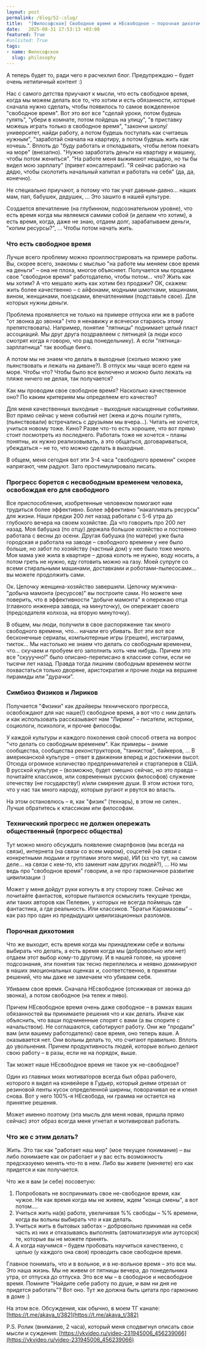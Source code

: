 ```yaml
---
layout: post
permalink: /blog/52-:slug/
title:  "[Философское] Свободное время и НЕсвободное – порочная дихотомия (расщепление)"
date:   2025-08-31 17:53:13 +03:00
featured: True
#unlisted: True
tags: 
- name: Философское
  slug: philosophy
---
```


А теперь будет то, ради чего я расчехлил блог. Предупреждаю – будет очень нетипичный контент :)

Нас с самого детства приучают  к мысли, что есть свободное время, когда мы можем делать все то, что хотим и есть обязанности, которые сначала нужно сделать, чтобы появилось то самое вожделенное "свободное время".
Вот это вот все "сделай уроки, потом будешь гулять", "убери в комнате, потом пойдешь на улицу", "в приставку можешь играть только в свободное время", "закончи школу/университет, найди работу, а потом будешь поступать как считаешь нужным", "заработай сначала на квартиру, а потом будешь жить как хочешь.". 
Вплоть до "буду работать и откладывать, чтобы летом поехать на море" (внезапно). "Нужно заработать деньги на квартиру и машину, чтобы потом жениться". "На работе меня выжимают нещадно, но ты бы видел мою зарплату" (привет консалтерам!). "Я сейчас работаю на дядю, чтобы сколотить начальный капитал и работать на себя" (да, да, конечно).

Не специально приучают, а потому что так учат давным-давно... наших мам, пап, бабушек, дедушек, ... Это зашито в  нашей культуре.

Создается впечатление (на глубинном, подсознательном уровне), что есть время когда мы являемся самими собой (и делаем что хотим), а есть время, когда, даже не знаю, отдаем долг, зарабатываем деньги, "копим ресурсы?", ... Чтобы потом начать жить.

### Что есть свободное время

Лучше всего проблему можно проиллюстрировать на примере работы. Вы, скорее всего, знакомы с мыслью "на работе мы меняем свое время на деньги" – она не плоха, многое объясняет. 
Получается мы продаем свое "свободное время" работодателю, чтобы потом... что? Жить как мы хотим? 
А что мешало жить как хотим без продажи? ОК, скажем: жить более качественно – с айфонами, модными шмотками, машинами, вином, женщинами, поездками, впечатлениями (подставьте свое). Для которых нужны деньги. 

Проблема проявляется не только на примере отпуска или же в работе "от звонка до звонка" (что я ненавижу и всячески стараюсь этому препятствовать). 
Например, понятие "пятницы" поднимает целый пласт ассоциаций. Мы друг друга поздравляем с пятницей (а люди косо смотрят когда я говорю, что рад понедельнику). А если "пятница-зарплатница" так вообще бинго.

А потом мы не знаем что делать в выходные (сколько можно уже пьянствовать и лежать на диване?). 
В отпуск мы чаще всего едем на море. Чтобы что? Чтобы было все включено и можно было лежать на пляже ничего не делая, так получается?

Как мы проводим свое свободное время? Насколько качественное оно? По каким критериям мы определяем его качество?

Для меня качественных выходные – выходные насыщенные событиями. Вот прямо сейчас у меня событий нет (жена и дочь пошли гулять, (пьянствовали) встречались с друзьями мы вчера...). Читать не хочется, учиться новому тоже. Кино? Разве что-то есть хорошее, что вот прямо стоит посмотреть из последнего. 
Работать тоже не хочется – планы понятны, их нужно реализовывать, а это общаться, договариваться, убеждаться – не то, что можно сделать в выходные.

В общем, меня сегодня вот эти 3-4 часа "свободного времени" скорее напрягают, чем радуют. Зато простимулировало писать.

### Прогресс борется с несвободным временем человека, освобождая его для свободного

Все приспособления, изобретенные человеком помогают нам трудиться более эффективно. Более эффективно "накапливать ресурсы" для жизни. Наши предки 200 лет назад работали с 5-6 утра до глубокого вечера на своем хозяйстве. Да что говорить про 200 лет назад. Моя бабушка (по отцу) держала большое хозяйство и постоянно работала с весны до осени. 
Другая бабушка (по матери) уже была городская и работала на заводе – свободного времени у нее было больше, но забот по хозяйству (частный дом) у нее было тоже много. 
Моя мама уже жила в квартире – дрова колоть не нужно, воду носить, а потом греть не нужно, еду готовить можно на газу. 
Моей супруге со всеми стиральными машинами, доставками и роботами-пылесосами... вы можете продолжить сами.

Ок. Цепочку женщина-хозяйство завершили. Цепочку мужчина-"добыча мамонта (ресурсов)" вы построите сами. 
Но можете мне поверить, что в эффективности "добыче мамонта" я опережаю отца (главного инженера завода, на минуточку), он опережает своего (председателя колхоза, на вторую минуточку).

В общем, мы люди, получили в свое распоряжение так много свободного времени, что... начали его убивать. Вот эти вот все бесконечные сериалы, компьютерные игры (грешен), инстаграмм, тикток... 
Мы настолько не знаем что делать со свободным временем, что... скучаем и пробуем его заполнить хоть чем нибудь.
Причем это все "скууучно!" было описано-переписано в классике сотни, если не тысячи лет назад. Правда тогда лишним свободным временем могли похвастаться только дворяне, аристократия и прочие люди на вершине пирамиды или "дурачки".  

### Симбиоз Физиков и Лириков

Получается "Физики" как драйверы технического прогресса, освобождают для нас наше(!) свободное время, а вот что с ним делать и как использовать рассказывают нам "Лирики" – писатели, историки, социологи, психологи, и прочие философы.

У каждой культуры и каждого поколения свой способ ответа на вопрос "что делать со свободным временем".
Как примеры – аниме сообщества, сообщества реконструкторов, "танкистов", байкеров, ...
В американской культуре – ответ в движении вперед и достижении высот. Отсюда огромное количество предпринимателей и стартаперов в США.
В русской культуре – (возможно, будет смешно сейчас, но это правда – почитайте классиков, или современных русских философов) служение отечеству (не государству!) и/или смирение души.
В этом истоки того, что у нас так много народу, которые ругают и рвутся во власть.

На этом остановлюсь – я, как "физик" (технарь), в этом не силен.. Лучше обратитесь к классикам или философам.

### Технический прогресс не должен опережать общественный (прогресс общества)

Тут можно много обсуждать появление смартфонов (мы всегда на связи), интернета (на связи со всем миром), соцсетей (на связи с конкретными людьми и группами этого мира), ИИ (хз что тут, на самом деле... на связи с кем-то, кто заменит нам других людей?), ... 
Но мы ведь про "свободное время" говорим, а не про гармоничное развитие цивилизации :)

Может у меня дойдут руки копнуть в эту сторону тоже. Сейчас же почитайте фантастов, которые пытаются осмыслить текущие тренды, или таких авторов как Пелевин, у которых не всегда поймешь где фантастика, а где реальность.
Или классиков. "Братья Карамазовы" – как раз про один из предыдущих цивилизационных разломов.

### Порочная дихотомия

Что же выходит, есть время когда мы принадлежим себе и вольны выбирать что делать, а есть время когда мы (добровольно или нет) отдаем этот выбор кому-то другому. 
И в нашей голове, на уровне подсознания, эти понятия так тесно переплелись и неявно доминируют в наших эмоциональных оценках и, соответственно, в принятии решений, что мы даже не замечаем что убиваем себя.

Убиваем свое время. Сначала НЕсвободное (отсиживая от звонка до звонка), а потом свободное (на телек и пиво).

Причем НЕсвободное время очень даже свободное – в рамках ваших обязанностей вы принимаете решения что и как делать. 
Иначе как объяснить, что ваши подчиненные спорят с вами (а вы спорите с начальством). Не соглашаются, саботируют работу. Они же "продали" вам (или вашему работодателю) свое время, оно теперь ваше. А оказывается нет.
Они вольны делать то, что считают правильно. Вплоть до увольнения. Причем продуктивность людей, которые вольно делают свою работу – в разы, если не на порядок, выше.

Так может наше НЕсвободное время не такое уж не-свободное? 

Один из главных моих мотиваторов всегда был образ рабочего, которого я видел на конвейере в Гудьер, который днями отрезал от резиновой ленты кусок определенной ширины, поворачивал ее и клеил снова. Вот у него 100%-я НЕсвобода, ни грамма ни остается на принятие решения. 

Может именно поэтому (эта мысль для меня новая, пришла прямо сейчас) этот образ всегда меня угнетал и мотивировал работать.

### Что же с этим делать?

Жить. Это так как "работает наш мир" (мое текущее понимание) – вы либо понимаете как он работает и у вас есть возможность предсказуемо менять что-то в нем. Либо вы живете (меняете) его как придется и как получается.

Что же я вам (и себе) посоветую: 
1. Попробовать не воспринимать свое не-свободное время, как чужое. Не как время когда мы не живем, ждем "конца смены", а вот потом....
2. Учиться жить на(в) работе, увеличивая %% свободы – %% времени, когда вы вольны выбирать что и как делать.
3. Учиться жить в бытовых заботах – добровольно принимая на себя часть из них и отказываясь выполнять (автоматизируя или аутсорся) те, которые вы не можете принять.
4. А когда научимся – будем пробовать научиться качественно, с целью (у каждого она своя) проводить свое свободное время.

Главное понимать, что и в вольное, и в не-вольное время – это все мы. Это наша жизнь. Мы не живем от пятницы вечера, до понедельника утра, от отпуска до отпуска. Это все мы – в свободное и несвободное время. 
Помните "Найдите себе работу по душе, и вам ни дня не придется работать"? Вот оно. Тут же должна быть цитата про гармонию в доме :)

На этом все. Обсуждения, как обычно, в моем ТГ канале: [https://t.me/akava_t/382](https://t.me/akava_t/382)

P.S. Ролик (внимание, 2 часа), который меня сподвигнул описать свои мысли и суждения: [https://vkvideo.ru/video-231945006_456239066](https://vkvideo.ru/video-231945006_456239066)